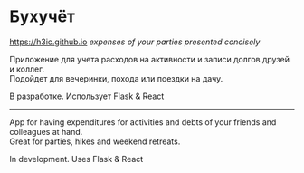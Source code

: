 # Бухучёт
https://h3ic.github.io
<i>expenses of your parties presented concisely</i>

Приложение для учета расходов на активности и записи долгов друзей и коллег.
<br>
Подойдет для вечеринки, похода или поездки на дачу.

В разработке.
Использует Flask & React

---
App for having expenditures for activities and debts of your friends and colleagues at hand.
<br>
Great for parties, hikes and weekend retreats.

In development.
Uses Flask & React

